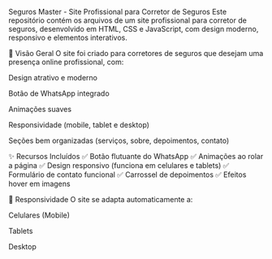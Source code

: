 Seguros Master - Site Profissional para Corretor de Seguros
Este repositório contém os arquivos de um site profissional para corretor de seguros, desenvolvido em HTML, CSS e JavaScript, com design moderno, responsivo e elementos interativos.

📌 Visão Geral
O site foi criado para corretores de seguros que desejam uma presença online profissional, com:

Design atrativo e moderno

Botão de WhatsApp integrado

Animações suaves

Responsividade (mobile, tablet e desktop)

Seções bem organizadas (serviços, sobre, depoimentos, contato)

✨ Recursos Incluídos
✅ Botão flutuante do WhatsApp
✅ Animações ao rolar a página
✅ Design responsivo (funciona em celulares e tablets)
✅ Formulário de contato funcional
✅ Carrossel de depoimentos
✅ Efeitos hover em imagens


📱 Responsividade
O site se adapta automaticamente a:

Celulares (Mobile)

Tablets

Desktop

